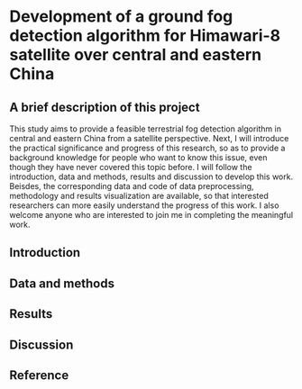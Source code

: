 # Development of a ground fog detection algorithm for Himawari-8 satellite over central and eastern China

## A brief description of this project
This study aims to provide a feasible terrestrial fog detection algorithm in central and eastern China from a satellite perspective. Next, I will introduce the practical significance and progress of this research, so as to provide a background knowledge for people who want to know this issue, even though they have never covered this topic before. I will follow the introduction, data and methods, results and discussion to develop this work. Beisdes, the corresponding data and code of data preprocessing, methodology and results visualization are available, so that interested researchers can more easily understand the progress of this work. I also welcome anyone who are interested to join me in completing the meaningful work.

## Introduction


## Data and methods

## Results

## Discussion

## Reference
